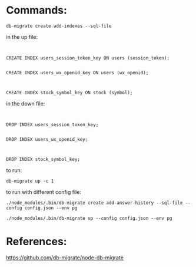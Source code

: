 # Commands:

```
db-migrate create add-indexes --sql-file
```

in the up file:

```
```
<div>
<code>
CREATE INDEX users_session_token_key ON users (session_token);

CREATE INDEX users_wx_openid_key ON users (wx_openid);

CREATE INDEX stock_symbol_key ON stock (symbol);
</code>
</div>


in the down file:

```
```
<div>
<code>
DROP INDEX users_session_token_key;

DROP INDEX users_wx_openid_key;

DROP INDEX stock_symbol_key;
</code>
</div>

to run:

```
db-migrate up -c 1
```

to run with different config file:

```
./node_modules/.bin/db-migrate create add-answer-history --sql-file --config config.json --env pg
```

```
./node_modules/.bin/db-migrate up --config config.json --env pg 
```

# References:

https://github.com/db-migrate/node-db-migrate